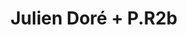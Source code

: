 ---
layout: post
category: concert
title: Julien Doré + P.R2b
artists: 
- Julien Doré
- P.R2b
place: 
- Bercy
altplace:
- Accor Arena
country: France
city: Paris
---